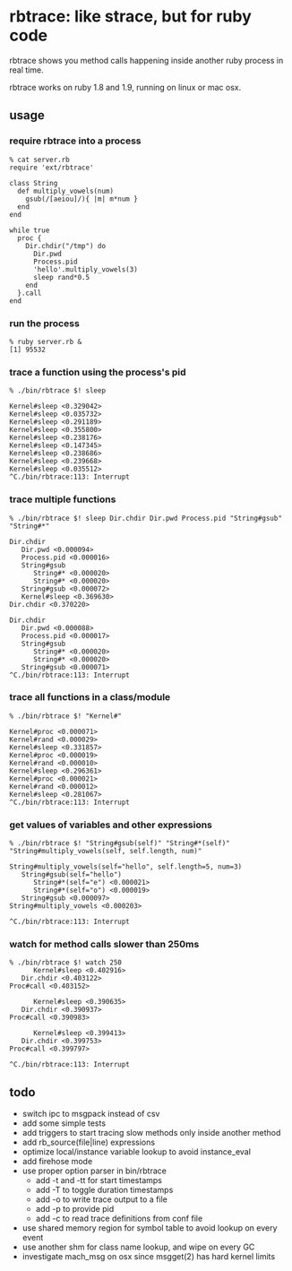 # rbtrace: like strace, but for ruby code

rbtrace shows you method calls happening inside another ruby process in real
time.

rbtrace works on ruby 1.8 and 1.9, running on linux or mac osx.

## usage

### require rbtrace into a process

    % cat server.rb
    require 'ext/rbtrace'

    class String
      def multiply_vowels(num)
        gsub(/[aeiou]/){ |m| m*num }
      end
    end

    while true
      proc {
        Dir.chdir("/tmp") do
          Dir.pwd
          Process.pid
          'hello'.multiply_vowels(3)
          sleep rand*0.5
        end
      }.call
    end

### run the process

    % ruby server.rb &
    [1] 95532

### trace a function using the process's pid

    % ./bin/rbtrace $! sleep

    Kernel#sleep <0.329042>
    Kernel#sleep <0.035732>
    Kernel#sleep <0.291189>
    Kernel#sleep <0.355800>
    Kernel#sleep <0.238176>
    Kernel#sleep <0.147345>
    Kernel#sleep <0.238686>
    Kernel#sleep <0.239668>
    Kernel#sleep <0.035512>
    ^C./bin/rbtrace:113: Interrupt

### trace multiple functions

    % ./bin/rbtrace $! sleep Dir.chdir Dir.pwd Process.pid "String#gsub" "String#*"

    Dir.chdir
       Dir.pwd <0.000094>
       Process.pid <0.000016>
       String#gsub
          String#* <0.000020>
          String#* <0.000020>
       String#gsub <0.000072>
       Kernel#sleep <0.369630>
    Dir.chdir <0.370220>

    Dir.chdir
       Dir.pwd <0.000088>
       Process.pid <0.000017>
       String#gsub
          String#* <0.000020>
          String#* <0.000020>
       String#gsub <0.000071>
    ^C./bin/rbtrace:113: Interrupt

### trace all functions in a class/module

    % ./bin/rbtrace $! "Kernel#"

    Kernel#proc <0.000071>
    Kernel#rand <0.000029>
    Kernel#sleep <0.331857>
    Kernel#proc <0.000019>
    Kernel#rand <0.000010>
    Kernel#sleep <0.296361>
    Kernel#proc <0.000021>
    Kernel#rand <0.000012>
    Kernel#sleep <0.281067>
    ^C./bin/rbtrace:113: Interrupt

### get values of variables and other expressions

    % ./bin/rbtrace $! "String#gsub(self)" "String#*(self)" "String#multiply_vowels(self, self.length, num)"

    String#multiply_vowels(self="hello", self.length=5, num=3)
       String#gsub(self="hello")
          String#*(self="e") <0.000021>
          String#*(self="o") <0.000019>
       String#gsub <0.000097>
    String#multiply_vowels <0.000203>

    ^C./bin/rbtrace:113: Interrupt

### watch for method calls slower than 250ms

    % ./bin/rbtrace $! watch 250
          Kernel#sleep <0.402916>
       Dir.chdir <0.403122>
    Proc#call <0.403152>

          Kernel#sleep <0.390635>
       Dir.chdir <0.390937>
    Proc#call <0.390983>

          Kernel#sleep <0.399413>
       Dir.chdir <0.399753>
    Proc#call <0.399797>

    ^C./bin/rbtrace:113: Interrupt

## todo

* switch ipc to msgpack instead of csv
* add some simple tests
* add triggers to start tracing slow methods only inside another method
* add rb_source(file|line) expressions
* optimize local/instance variable lookup to avoid instance_eval
* add firehose mode
* use proper option parser in bin/rbtrace
  * add -t and -tt for start timestamps
  * add -T to toggle duration timestamps
  * add -o to write trace output to a file
  * add -p to provide pid
  * add -c to read trace definitions from conf file
* use shared memory region for symbol table to avoid lookup on every event
* use another shm for class name lookup, and wipe on every GC
* investigate mach_msg on osx since msgget(2) has hard kernel limits

